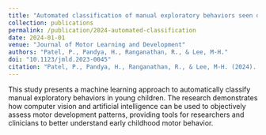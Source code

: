 ```yaml
---
title: "Automated classification of manual exploratory behaviors seen during early childhood using machine learning"
collection: publications
permalink: /publication/2024-automated-classification
date: 2024-01-01
venue: "Journal of Motor Learning and Development"
authors: "Patel, P., Pandya, H., Ranganathan, R., & Lee, M-H."
doi: "10.1123/jmld.2023-0045"
citation: "Patel, P., Pandya, H., Ranganathan, R., & Lee, M-H. (2024). Automated classification of manual exploratory behaviors seen during early childhood using machine learning. Journal of Motor Learning and Development, 12(2), 386-411."
---
```


This study presents a machine learning approach to automatically classify manual exploratory behaviors in young children. The research demonstrates how computer vision and artificial intelligence can be used to objectively assess motor development patterns, providing tools for researchers and clinicians to better understand early childhood motor behavior.